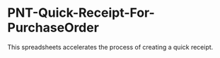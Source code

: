 # PNT-Quick-Receipt-For-PurchaseOrder
This spreadsheets accelerates the process of creating a quick receipt.
